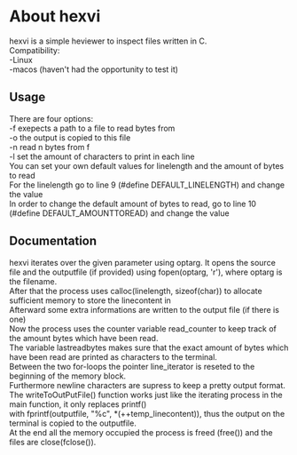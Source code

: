 # About hexvi

hexvi is a simple heviewer to inspect files written in C.  
Compatibility:  
-Linux  
-macos (haven't had the opportunity to test it)


## Usage

There are four options:  
 -f exepects a path to a file to read bytes from  
 -o the output is copied to this file  
 -n read n bytes from f  
 -l set the amount of characters to print in each line  
You can set your own default values for linelength and the amount of bytes to read  
For the linelength go to line 9 (#define DEFAULT_LINELENGTH) and change the value  
In order to change the default amount of bytes to read, go to line 10 (#define DEFAULT_AMOUNTTOREAD) and change the value

## Documentation

hexvi iterates over the given parameter using optarg.
It opens the source file and the outputfile (if provided) using fopen(optarg, 'r'), where optarg is the filename.  
After that the process uses calloc(linelength, sizeof(char)) to allocate sufficient memory to store the linecontent in  
Afterward some extra informations are written to the output file (if there is one)  
Now the process uses the counter variable read_counter to keep track of the amount bytes which have been read.  
The variable lastreadbytes makes sure that the exact amount of bytes which have been read are printed as characters to the terminal.  
Between the two for-loops the pointer line_iterator is reseted to the beginning of the memory block.  
Furthermore newline characters are supress to keep a pretty output format.  
The writeToOutPutFile() function works just like the iterating process in the main function, it only replaces printf()  
with fprintf(outputfile, "%c", *(++temp_linecontent)), thus the output on the terminal is copied to the outputfile.  
At the end all the memory occupied the process is freed (free()) and the files are close(fclose()).
